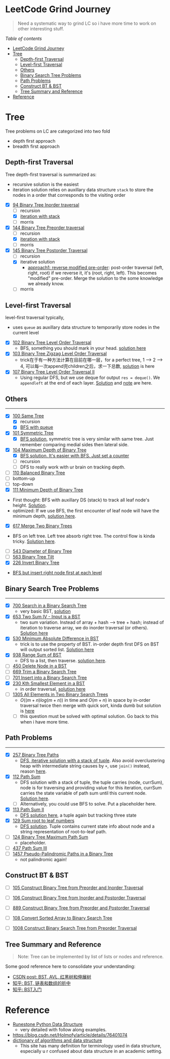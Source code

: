 # LeetCode Grind Journey

> Need a systematic way to grind LC so i have more time to work on other interesting stuff.


*Table of contents*
- [LeetCode Grind Journey](#leetcode-grind-journey)
- [Tree](#tree)
	- [Depth-first Traversal](#depth-first-traversal)
	- [Level-first Traversal](#level-first-traversal)
	- [Others](#others)
	- [Binary Search Tree Problems](#binary-search-tree-problems)
	- [Path Problems](#path-problems)
	- [Construct BT \& BST](#construct-bt--bst)
	- [Tree Summary and Reference](#tree-summary-and-reference)
- [Reference](#reference)



# Tree

Tree problems on LC are categorized into two fold
- depth first approach
- breadth first approach

## Depth-first Traversal

Tree depth-first traversal is summarized as:
- recursive solution is the easiest
- iteration solution relies on auxillary data structure `stack` to store the nodes in a order that corresponds to the visiting order


 - [x] [94 Binary Tree Inorder traversal](https://leetcode.com/problems/binary-tree-inorder-traversal/)
	- [ ] recursion
	- [x] [iteration with stack](https://github.com/a4lamber/Leetcode/blob/d006a304d8d861819ee1e5f1a02eb30988e51d89/LeetCode/94-binary-tree-inorder-traversal)
	- [ ] morris
- [x] [144 Binary Tree Preorder traversal](https://leetcode.com/problems/binary-tree-preorder-traversal/)
	- [ ] recursion
	- [x] [iteration with stack](https://github.com/a4lamber/Leetcode/blob/d04c98fa7e2d0f752301b4bee262be8799d2e996/LeetCode/144-binary-tree-preorder-traversal)
	- [ ] morris
- [x] [145 Binary Tree Postorder Traversal](https://leetcode.com/problems/binary-tree-postorder-traversal/)
	- [ ] recursion
	- [x] iterative solution
		- [approach1: reverse modified pre-order](LeetCode/145-binary-tree-postorder-traversal/145-iteration-flip-modified-pre-order.py): post-order traversal (left, right, root) if we reverse it, it's (root, right, left). This becomes "modified" pre-order. Merge the solution to the some knowledge we already know. 
	- [ ] morris

## Level-first Traversal

level-first traversal typically,
- uses `queue` as auxillary data structure to temporarily store nodes in the current level

- [x] [102 Binary Tree Level Order Traversal](https://leetcode.com/problems/binary-tree-level-order-traversal/)
  - BFS, something you should mark in your head. [solution here](LeetCode/102-binary-tree-level-order-traversal/102-queue.py)
- [x] [103 Binary Tree Zigzag Level Order Traversal](https://leetcode.com/problems/binary-tree-zigzag-level-order-traversal/)
	- trick在于有一种方法计算在目前在哪一层，for a perfect tree, 1 --> 2 --> 4, 可以每一次append完children之后，求一下总数, [solution](LeetCode/103-binary-tree-zigzag-level-order-traversal/103-queue.py) is here
- [x] [107 Binary Tree Level Order Traversal II](https://leetcode.com/problems/binary-tree-level-order-traversal-ii/)
  - Using regular DFS, but we use deque for output `res = deque()`. We `appendleft` at the end of each layer. [Solution](./LeetCode/107-binary-tree-level-order-traversal-II/107_double_queue.py) and [note](./LeetCode/107-binary-tree-level-order-traversal-II/README.md) are here.


## Others
---
- [x]  [100 Same Tree](https://leetcode.com/problems/same-tree/)
	- [x] recursion
	- [x] [BFS with queue](./LeetCode/100-same-tree/README.md)
- [x]  [101 Symmetric Tree](https://leetcode.com/problems/symmetric-tree/)
	- [x] [BFS solution](./LeetCode/101-symmetric-tree/README.md), symmetric tree is very similar with same tree. Just remember comparing medial sides then lateral side.
- [x]  [104 Maximum Depth of Binary Tree](https://leetcode.com/problems/maximum-depth-of-binary-tree/)
	- [x] [BFS solution. It's easier with BFS. Just set a counter](./LeetCode/104-maximum-depth-of-binary-tree/104-BFS.py)
	- [ ] recursion
	- [ ] DFS to really work with ur brain on tracking depth. 
- [ ]  [110 Balanced Binary Tree](https://leetcode.com/problems/balanced-binary-tree/)
  - [ ] bottom-up
  - [ ] top-down  
- [x]  [111 Minimum Depth of Binary Tree](https://leetcode.com/problems/minimum-depth-of-binary-tree/)
  - First thought: BFS with auxillary DS (stack) to track all leaf node's height. [Solution](./LeetCode/111-minimum-depth-of-binary-tree/111-BFS.py).
  - optimized: If we use BFS, the first encounter of leaf node will have the minimum depth, [solution here](./LeetCode/111-minimum-depth-of-binary-tree/111-BFS-optimized.py).
- [x]  [617 Merge Two Binary Trees](https://leetcode.com/problems/merge-two-binary-trees)
  - BFS on left tree. Left tree absorb right tree. The control flow is kinda tricky. [Solution here](./LeetCode/617-merge-two-binary-trees/README.md).  
- [ ]  [543 Diameter of Binary Tree](https://leetcode.com/problems/diameter-of-binary-tree/)
- [ ]  [563 Binary Tree Tilt](https://leetcode.com/problems/binary-tree-tilt)
- [x]  [226 Invert Binary Tree](https://leetcode.com/problems/invert-binary-tree/)
  - [BFS but insert right node first at each level](./LeetCode/226-invert-binary-tree/README.md)


## Binary Search Tree Problems
---
- [x] [700 Search in a Binary Search Tree](https://leetcode.com/problems/search-in-a-binary-search-tree)
  - very basic BST, [solution](./LeetCode/700-search-in-a-binary-search-tree/700.py)
- [x] [653 Two Sum IV - Input is a BST](https://leetcode.com/problems/two-sum-iv-input-is-a-bst/)
  - two sum variation. Instead of array + hash --> tree + hash; instead of iteration to traverse array, we do inorder traversal (or others). [Solution here](./LeetCode/653-two-sum-IV-input-is-a-BST/653-two-sum-BST.py) 
- [x] [530 Minimum Absolute Difference in BST](https://leetcode.com/problems/minimum-absolute-difference-in-bst/)
  - trick is to use the property of BST. in-order depth first DFS on BST will output sorted list. [Solution here](./LeetCode/530-minimum-absolute-difference-in-BST/530-DFS-inorder.py)
- [x] [938 Range Sum of BST](https://leetcode.com/problems/range-sum-of-bst/)
  - DFS to a list, then traverse. [solution here](./LeetCode/938-range-sum-of-BST/938.py). 
- [ ] [450 Delete Node in a BST](https://leetcode.com/problems/delete-node-in-a-bst/)
- [ ] [669 Trim a Binary Search Tree](https://leetcode.com/problems/trim-a-binary-search-tree)
- [ ] [701 Insert into a Binary Search Tree](https://leetcode.com/problems/insert-into-a-binary-search-tree)
- [x] [230 Kth Smallest Element in a BST](https://leetcode.com/problems/kth-smallest-element-in-a-bst)
  - in order traversal, [solution here](./LeetCode/230-kth-smallest-element-in-BST/230-in-order-DFS.py)
- [ ] [1305 All Elements in Two Binary Search Trees](https://leetcode.com/problems/all-elements-in-two-binary-search-trees)
  - $O\left((m+n)log(m+n)\right)$ in time and $O(m+n)$ in space by in-order traversal twice then merge with quick sort, kinda dumb but solution is [here](./LeetCode/1305-all-elements-in-two-binary-search-trees/1305-dumb-solution.py)
  - [ ] this question must be solved with optimal solution. Go back to this when i have more time.

## Path Problems
---
- [x] [257 Binary Tree Paths](https://leetcode.com/problems/binary-tree-paths/)
  - [DFS, iterative solution with a stack of tuple](./LeetCode/257-binary-tree-paths/257-iterative.py). Also avoid overclustering heap with intermediate string causes by `+`, use `join()` instead, reason [here](./LeetCode/257-binary-tree-paths/README.md).
- [x] [112 Path Sum](https://leetcode.com/problems/path-sum)
  - DFS solution with a stack of tuple, the tuple carries (node, currSum), node is for traversing and providing value for this iteration, currSum carries the state variable of path sum until this current node. [Solution here](./LeetCode/112-path-sum/112-DFS.py).
  - [ ] Alternatively, you could use BFS to solve. Put a placeholder here.
- [x] [113 Path Sum II](https://leetcode.com/problems/path-sum-ii)
  - [DFS solution here](./LeetCode/113-path-sum-II/113_DFS.py), a tuple again but tracking three state 
- [x] [129 Sum root to leaf numbers](https://leetcode.com/problems/sum-root-to-leaf-numbers/)
  - [DFS solution](./LeetCode/129-sum-root-to-leaf-numbers/129-DFS.py). Tuple contains current state info about node and a string representation of root-to-leaf path. 
- [ ] [124 Binary Tree Maximum Path Sum](https://leetcode.com/problems/binary-tree-maximum-path-sum/)
  - placeholder. 
- [ ] [437 Path Sum III](https://leetcode.com/problems/path-sum-iii) 
- [ ] [1457 Pseudo-Palindromic Paths in a Binary Tree](https://leetcode.com/problems/pseudo-palindromic-paths-in-a-binary-tree)
  - not palindromic again! 

## Construct BT & BST
- [ ] [105 Construct Binary Tree from Preorder and Inorder Traversal](https://leetcode.com/problems/construct-binary-tree-from-preorder-and-inorder-traversal)
- [ ] [106 Construct Binary Tree from Inorder and Postorder Traversal](https://leetcode.com/problems/construct-binary-tree-from-inorder-and-postorder-traversal)
- [ ] [889 Construct Binary Tree from Preorder and Postorder Traversal](https://leetcode.com/problems/construct-binary-tree-from-preorder-and-postorder-traversal)
- [ ] [108 Convert Sorted Array to Binary Search Tree](https://leetcode.com/problems/convert-sorted-array-to-binary-search-tree)
- [ ] [1008 Construct Binary Search Tree from Preorder Traversal](https://leetcode.com/problems/construct-binary-search-tree-from-preorder-traversal)


## Tree Summary and Reference

> Note: Tree can be implemented by list of lists or nodes and reference.

Some good reference here to consolidate your understanding:
- [CSDN post: BST, AVL, 红黑树和伸展树](https://holmofy.blog.csdn.net/article/details/79692613?spm=1001.2014.3001.5502)
- [知乎: BST, 链表和数组的折中](https://www.zhihu.com/question/37381035)
- [知乎: BST入门](https://zhuanlan.zhihu.com/p/136758152)



# Reference
- [Runestone Python Data Structure](https://runestone.academy/ns/books/published/pythonds/index.html)
  - very detailed with follow along examples.
- https://blog.csdn.net/Holmofy/article/details/76401074
- [dictionary of algorithms and data structure](https://xlinux.nist.gov/dads/) 
  - This site has many definition for terminology used in data structure, especially u r confused about data structure in an academic setting.